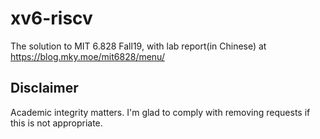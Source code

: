 # xv6-riscv
The solution to MIT 6.828 Fall19, with lab report(in Chinese) at https://blog.mky.moe/mit6828/menu/

## Disclaimer
Academic integrity matters. I'm glad to comply with removing requests if this is not appropriate.
